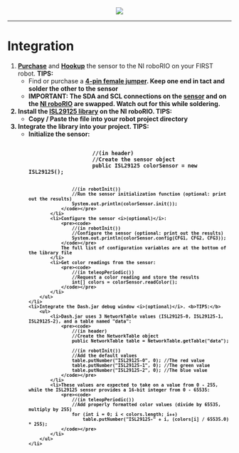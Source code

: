 <div align="center"><img src="http://i.imgur.com/kMnwB2H.png"/></div>
<hr>

<h1>Integration</h1>
<ol type="1">
    <li><b><a href="https://www.sparkfun.com/products/12829">Purchase</a></b> and <b><a href="https://learn.sparkfun.com/tutorials/isl29125-rgb-light-sensor-hookup-guide">Hookup</a></b> the sensor to the NI roboRIO on your FIRST robot. <b>TIPS:</b>
        <ul>
            <li>Find or purchase a <b><a href="http://i.imgur.com/vP1dlOZ.jpg">4-pin female jumper</a>. Keep one end in tact and solder the other to the sensor</li>
            <li><b>IMPORTANT:</b> The SDA and SCL connections on the <b><a href="http://i.imgur.com/vjzoYtm.png">sensor</a></b> and on the <b><a href="http://i.imgur.com/DSNJLGU.png">NI roboRIO</a></b> are swapped. Watch out for this while soldering.</li>
        </ul>
    </li>
    <li>Install the <b><a href="https://github.com/frc4976/ISL29125_Breakout/blob/master/src/ca/_4976/color/ISL29125.java">ISL29125 library</a></b> on the NI roboRIO. <b>TIPS:</b>
        <ul>
            <li>Copy / Paste the file into your robot project directory</li>
        </ul>
    </li>
    <li>Integrate the library into your project. <b>TIPS:</b>
        <ul>
            <li>Initialize the sensor:
                <pre><code>
                    //(in header)
                    //Create the sensor object
                    public ISL29125 colorSensor = new ISL29125();

                    //(in robotInit())
                    //Run the sensor initialization function (optional: print out the results)
                    System.out.println(colorSensor.init());
                </code></pre>
            </li>
            <li>Configure the sensor <i>(optional)</i>:
                <pre><code>
                    //(in robotInit())
                    //Configure the sensor (optional: print out the results)
                    System.out.println(colorSensor.config(CFG1, CFG2, CFG3));
                </code></pre>
                The full list of configuration variables are at the bottom of the library file
            </li>
            <li>Get color readings from the sensor:
                <pre><code>
                    //(in teleopPeriodic())
                    //Request a color reading and store the results
                    int[] colors = colorSensor.readColor();
                </code></pre>
            </li>
        </ul>
    </li>
    <li>Integrate the Dash.jar debug window <i>(optional)</i>. <b>TIPS:</b>
        <ul>
            <li>Dash.jar uses 3 NetworkTable values (ISL29125-0, ISL29125-1, ISL29125-2), and a table named "data":
                <pre><code>
                    //(in header)
                    //Create the NetworkTable object
                    public NetworkTable table = NetworkTable.getTable("data");

                    //(in robotInit())
                    //Add the default values
                    table.putNumber("ISL29125-0", 0); //The red value
                    table.putNumber("ISL29125-1", 0); //The green value
                    table.putNumber("ISL29125-2", 0); //The blue value
                </code></pre>
            </li>
            <li>These values are expected to take on a value from 0 - 255, while the ISL29125 sensor provides a 16-bit integer from 0 - 65535:
                <pre><code>
                    //(in teleopPeriodic())
                    //Add properly formatted color values (divide by 65535, multiply by 255)
                    for (int i = 0; i < colors.length; i++)
                        table.putNumber("ISL29125-" + i, (colors[i] / 65535.0) * 255);
                </code></pre>
            </li>
        </ul>
    </li>
</ol>